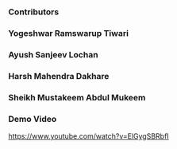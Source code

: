 ### Contributors
### Yogeshwar Ramswarup Tiwari
### Ayush Sanjeev Lochan
### Harsh Mahendra Dakhare
### Sheikh Mustakeem Abdul Mukeem

### Demo Video
https://www.youtube.com/watch?v=ElGygSBRbfI
